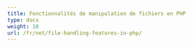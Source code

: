 ```yaml
---
title: Fonctionnalités de manipulation de fichiers en PHP
type: docs
weight: 10
url: /fr/net/file-handling-features-in-php/
---
```



